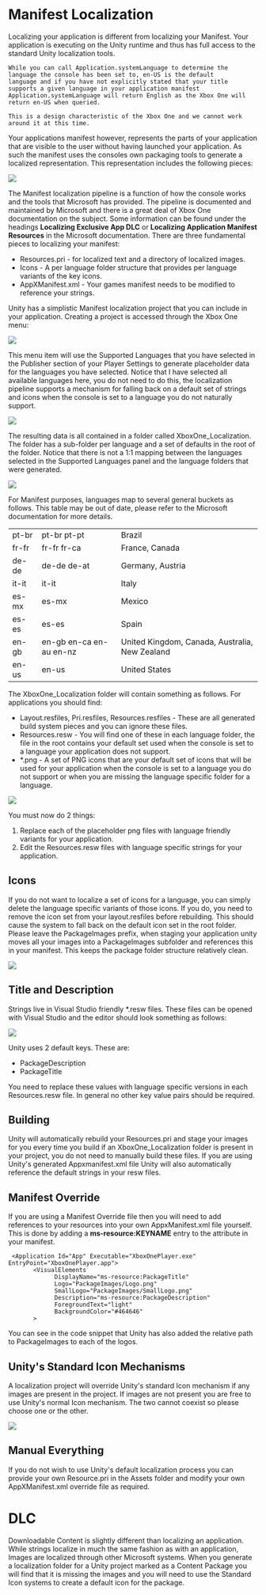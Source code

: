 Manifest Localization
=====================

Localizing your application is different from localizing your Manifest. Your application is executing on the Unity runtime and thus has full access to the standard Unity localization tools.

    While you can call Application.systemLanguage to determine the language the console has been set to, en-US is the default 
    language and if you have not explicitly stated that your title supports a given language in your application manifest 
    Application.systemLanguage will return English as the Xbox One will return en-US when queried. 
    
    This is a design characteristic of the Xbox One and we cannot work around it at this time.

Your applications manifest however, represents the parts of your application that are visible to the user without having launched your application. As such the manifest uses the consoles own packaging tools to generate a localized representation. This representation includes the following pieces:

![](../uploads/Main/ManifestLocalization.png)  

The Manifest localization pipeline is a function of how the console works and the tools that Microsoft has provided. The pipeline is documented and maintained by Microsoft and there is a great deal of Xbox One documentation on the subject. Some information can be found under the headings **Localizing Exclusive App DLC** or **Localizing Application Manifest Resources** in the Microsoft documentation.
There are three fundamental pieces to localizing your manifest:

* Resources.pri - for localized text and a directory of localized images.
* Icons - A per language folder structure that provides per language variants of the key icons.
* AppXManifest.xml - Your games manifest needs to be modified to reference your strings.

Unity has a simplistic Manifest localization project that you can include in your application. Creating a project is accessed through the Xbox One menu:


![](../uploads/Main/CreatingLocalizationProject1.jpg)  

This menu item will use the Supported Languages that you have selected in the Publisher section of your Player Settings to generate placeholder data for the languages you have selected. Notice that I have selected all available languages here, you do not need to do this, the localization pipeline supports a mechanism for falling back on a default set of strings and icons when the console is set to a language you do not naturally support.


![](../uploads/Main/CreatingLocalizationProject2.jpg)  

The resulting data is all contained in a folder called XboxOne_Localization. The folder has a sub-folder per language and a set of defaults in the root of the folder. Notice that there is not a 1:1 mapping between the languages selected in the Supported Languages panel and the language folders that were generated. 


![](../uploads/Main/CreatingLocalizationProject3.jpg)  

For Manifest purposes, languages map to several general buckets as follows. This table may be out of date, please refer to the Microsoft documentation for more details.


|    |    |    |
|:---|:---|:---|
|pt-br | pt-br pt-pt             | Brazil                                         |
|fr-fr | fr-fr fr-ca             | France, Canada                                 |
|de-de | de-de de-at             | Germany, Austria                               |
|it-it | it-it                   | Italy                                          |
|es-mx | es-mx                   | Mexico                                         |
|es-es | es-es                   | Spain                                          |
|en-gb | en-gb en-ca en-au en-nz | United Kingdom, Canada, Australia, New Zealand |
|en-us | en-us                   | United States                                  |


The XboxOne_Localization folder will contain something as follows. For applications you should find:

* Layout.resfiles, Pri.resfiles, Resources.resfiles - These are all generated build system pieces and you can ignore these files.
* Resources.resw - You will find one of these in each language folder, the file in the root contains your default set used when the console is set to a language your application does not support.
* *.png - A set of PNG icons that are your default set of icons that will be used for your application when the console is set to a language you do not support or when you are missing the language specific folder for a language.


![](../uploads/Main/CreatingLocalizationProject4.png)  

You must now do 2 things:

1. Replace each of the placeholder png files with language friendly variants for your application.
1. Edit the Resources.resw files with language specific strings for your application.

Icons
-----

If you do not want to localize a set of icons for a language, you can simply delete the language specific variants of those icons. If you do, you need to remove the icon set from your layout.resfiles before rebuilding. This should cause the system to fall back on the default icon set in the root folder. Please leave the PackageImages prefix, when staging your application unity moves all your images into a PackageImages subfolder and references this in your manifest. This keeps the package folder structure relatively clean.


![](../uploads/Main/Layoutresfiles.png)  

Title and Description
---------------------

Strings live in Visual Studio friendly *.resw files. These files can be opened with Visual Studio and the editor should look something as follows:


![](../uploads/Main/ResWFileVisualStudio.png)  

Unity uses 2 default keys. These are:

* PackageDescription
* PackageTitle

You need to replace these values with language specific versions in each Resources.resw file. In general no other key value pairs should be required.


Building
--------

Unity will automatically rebuild your Resources.pri and stage your images for you every time you build if an XboxOne_Localization folder is present in your project, you do not need to manually build these files. If you are using Unity's generated Appxmanifest.xml file Unity will also automatically reference the default strings in your resw files.

Manifest Override
-----------------

If you are using a Manifest Override file then you will need to add references to your resources into your own AppxManifest.xml file yourself.
This is done by adding a **ms-resource:KEYNAME** entry to the attribute in your manifest.


````
 <Application Id="App" Executable="XboxOnePlayer.exe" EntryPoint="XboxOnePlayer.app">
       <VisualElements 
             DisplayName="ms-resource:PackageTitle" 
             Logo="PackageImages/Logo.png" 
             SmallLogo="PackageImages/SmallLogo.png" 
             Description="ms-resource:PackageDescription" 
             ForegroundText="light" 
             BackgroundColor="#464646"
       >
````

You can see in the code snippet that Unity has also added the relative path to PackageImages to each of the logos.

Unity's Standard Icon Mechanisms
--------------------------------

A localization project will override Unity's standard Icon mechanism if any images are present in the project. If images are not present you are free to use Unity's normal Icon mechanism.
The two cannot coexist so please choose one or the other.


![](../uploads/Main/StandardIconMechanism.png)  

Manual Everything
-----------------

If you do not wish to use Unity's default localization process you can provide your own Resource.pri in the Assets folder and modify your own AppXManifest.xml override file as required.

DLC
===

Downloadable Content is slightly different than localizing an application. While strings localize in much the same fashion as with an application, Images are localized through other Microsoft systems.
When you generate a localization folder for a Unity project marked as a Content Package you will find that it is missing the images and you will need to use the Standard Icon systems to create a default icon for the package.